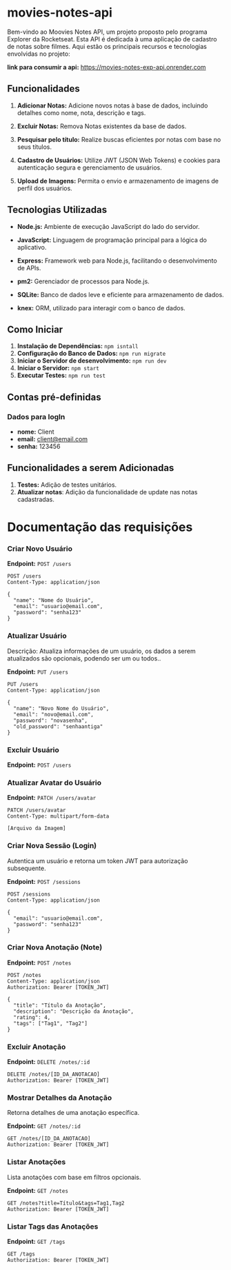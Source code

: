 # movies-notes-api

Bem-vindo ao Moovies Notes API, um projeto proposto pelo programa Explorer da Rocketseat. Esta API é dedicada à uma aplicação de cadastro de notas sobre filmes. Aqui estão os principais recursos e tecnologias envolvidas no projeto:

**link para consumir a api:** https://movies-notes-exp-api.onrender.com

## Funcionalidades

1. **Adicionar Notas:** Adicione novos notas à base de dados, incluindo detalhes como nome, nota, descrição e tags.

2. **Excluir Notas:** Remova Notas existentes da base de dados.

3. **Pesquisar pelo título:** Realize buscas eficientes por notas com base no seus títulos.

4. **Cadastro de Usuários:** Utilize JWT (JSON Web Tokens) e cookies para autenticação segura e gerenciamento de usuários.

5. **Upload de Imagens:** Permita o envio e armazenamento de imagens de perfil dos usuários.

## Tecnologias Utilizadas

- **Node.js:** Ambiente de execução JavaScript do lado do servidor.

- **JavaScript:** Linguagem de programação principal para a lógica do aplicativo.

- **Express:** Framework web para Node.js, facilitando o desenvolvimento de APIs.

- **pm2:** Gerenciador de processos para Node.js.

- **SQLite:** Banco de dados leve e eficiente para armazenamento de dados.

- **knex:** ORM, utilizado para interagir com o banco de dados.

## Como Iniciar

1. **Instalação de Dependências:**
``npm isntall``
2. **Configuração do Banco de Dados:**
``npm run migrate``
3. **Iniciar o Servidor de desenvolvimento:**
``npm run dev``
4. **Iniciar o Servidor:**
``npm start``
5. **Executar Testes:**
``npm run test``

## Contas pré-definidas

### Dados para logIn 
- **nome:** Client
- **email:** client@email.com
- **senha:** 123456

## Funcionalidades a serem Adicionadas

1. **Testes:** Adição de testes unitários.
2. **Atualizar notas**: Adição da funcionalidade de update nas notas cadastradas.

# Documentação das requisições
### Criar Novo Usuário

**Endpoint:** `POST /users`

```http
POST /users
Content-Type: application/json

{
  "name": "Nome do Usuário",
  "email": "usuario@email.com",
  "password": "senha123"
}
```
### Atualizar Usuário
Descrição: Atualiza informações de um usuário, os dados a serem atualizados são opcionais, podendo ser um ou todos..

**Endpoint:** `PUT /users`

```http
PUT /users
Content-Type: application/json

{
  "name": "Novo Nome do Usuário",
  "email": "novo@email.com",
  "password": "novasenha",
  "old_password": "senhaantiga"
}
```
### Excluir Usuário

**Endpoint:** `POST /users`

### Atualizar Avatar do Usuário

**Endpoint:** `PATCH /users/avatar`

```http
PATCH /users/avatar
Content-Type: multipart/form-data

[Arquivo da Imagem]

```

### Criar Nova Sessão (Login)
Autentica um usuário e retorna um token JWT para autorização subsequente.

**Endpoint:**  `POST /sessions`

```http
POST /sessions
Content-Type: application/json

{
  "email": "usuario@email.com",
  "password": "senha123"
}
```

### Criar Nova Anotação (Note)

**Endpoint:** `POST /notes`

```http
POST /notes
Content-Type: application/json
Authorization: Bearer [TOKEN_JWT]

{
  "title": "Título da Anotação",
  "description": "Descrição da Anotação",
  "rating": 4,
  "tags": ["Tag1", "Tag2"]
}
```

### Excluir Anotação

**Endpoint:** `DELETE /notes/:id`
```http
DELETE /notes/[ID_DA_ANOTACAO]
Authorization: Bearer [TOKEN_JWT]
```

### Mostrar Detalhes da Anotação
Retorna detalhes de uma anotação específica.

**Endpoint:** `GET /notes/:id`

```http
GET /notes/[ID_DA_ANOTACAO]
Authorization: Bearer [TOKEN_JWT]
```
### Listar Anotações
Lista anotações com base em filtros opcionais.

**Endpoint:** `GET /notes`

```http
GET /notes?title=Título&tags=Tag1,Tag2
Authorization: Bearer [TOKEN_JWT]
```

### Listar Tags das Anotações
**Endpoint:** `GET /tags`

```http
GET /tags
Authorization: Bearer [TOKEN_JWT]
```
